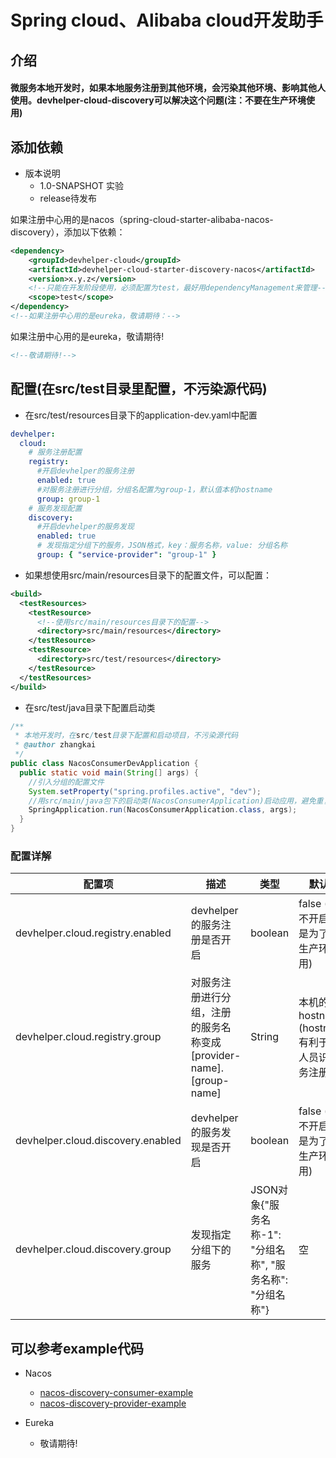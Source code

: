 # Spring cloud、Alibaba cloud开发助手

## 介绍

#### 微服务本地开发时，如果本地服务注册到其他环境，会污染其他环境、影响其他人使用。devhelper-cloud-discovery可以解决这个问题(注：不要在生产环境使用)
 
## 添加依赖
- 版本说明
  - 1.0-SNAPSHOT 实验
  - release待发布
  
如果注册中心用的是nacos（spring-cloud-starter-alibaba-nacos-discovery），添加以下依赖：
```xml
<dependency>
    <groupId>devhelper-cloud</groupId>
    <artifactId>devhelper-cloud-starter-discovery-nacos</artifactId>
    <version>x.y.z</version>
    <!--只能在开发阶段使用，必须配置为test，最好用dependencyManagement来管理-->
    <scope>test</scope>
</dependency>
<!--如果注册中心用的是eureka，敬请期待：-->

```
如果注册中心用的是eureka，敬请期待!
```xml
<!--敬请期待!-->
```

## 配置(在src/test目录里配置，不污染源代码)
- 在src/test/resources目录下的application-dev.yaml中配置
```yaml
devhelper:
  cloud:
    # 服务注册配置
    registry:
      #开启devhelper的服务注册
      enabled: true
      #对服务注册进行分组，分组名配置为group-1，默认值本机hostname
      group: group-1
    # 服务发现配置
    discovery:
      #开启devhelper的服务发现
      enabled: true
      # 发现指定分组下的服务，JSON格式，key：服务名称，value: 分组名称
      group: { "service-provider": "group-1" }
```
- 如果想使用src/main/resources目录下的配置文件，可以配置：
```xml
<build>
  <testResources>
    <testResource>
      <!--使用src/main/resources目录下的配置-->
      <directory>src/main/resources</directory>
    </testResource>
    <testResource>
      <directory>src/test/resources</directory>
    </testResource>
  </testResources>
</build>
```
- 在src/test/java目录下配置启动类
```java
/**
 * 本地开发时，在src/test目录下配置和启动项目，不污染源代码
 * @author zhangkai
 */
public class NacosConsumerDevApplication {
  public static void main(String[] args) {
    //引入分组的配置文件
    System.setProperty("spring.profiles.active", "dev");
    //用src/main/java包下的启动类(NacosConsumerApplication)启动应用，避免重复的配置
    SpringApplication.run(NacosConsumerApplication.class, args);
  }
}
```

### 配置详解

| 配置项 | 描述 | 类型 | 默认值 |
|------|------------|------|-------|
| devhelper.cloud.registry.enabled | devhelper的服务注册是否开启 | boolean | false (默认不开启，也是为了避免生产环境使用) |
| devhelper.cloud.registry.group | 对服务注册进行分组，注册的服务名称变成[provider-name].[group-name] | String | 本机的hostname (hostname有利于开发人员识别服务注册方) |
| devhelper.cloud.discovery.enabled | devhelper的服务发现是否开启 | boolean | false (默认不开启，也是为了避免生产环境使用) |
| devhelper.cloud.discovery.group | 发现指定分组下的服务 | JSON对象{"服务名称-1": "分组名称", "服务名称": "分组名称"} | 空 |

## 可以参考example代码

- Nacos
    - [nacos-discovery-consumer-example](./devhelper-cloud-discovery-example/nacos-discovery-consumer-example)
    - [nacos-discovery-provider-example](./devhelper-cloud-discovery-example/nacos-discovery-consumer-example)

- Eureka
    - 敬请期待!
